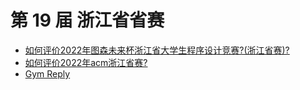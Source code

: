 # 第 19 届 浙江省省赛

- [如何评价2022年图森未来杯浙江省大学生程序设计竞赛?(浙江省赛)?](https://www.zhihu.com/question/528314482)
- [如何评价2022年acm浙江省赛?](https://www.zhihu.com/question/528320895)
- [Gym Reply](https://codeforces.com/gym/103687)
